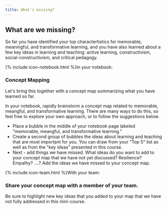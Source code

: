```yaml
---
title: What's missing?
---
```

## What are we missing?
<!-- todo: consider - topic mapping activity - questions - some integrative activity that brings together top 5 with key ideas and asks - what is missing? -->

So far you have identified your top charactertistics for memorable, meaningful, and transformative learning, and you have also learned about a few key ideas in learning and teaching: active learning, constructivism, social-constructivism, and critical pedagogy.

<div class="card my-5 shadow-sm">
  <div class="card-header">
    <span>{% include icon-notebook.html %}In your notebook:</span>
  </div>
  <div class="card-body">
    <h3 class="card-title">Concept Mapping</h3>
    <p class="card-text">Let's bring this together with a concept map summarizing what you have learned so far.</p>
    <p>In your notebook, rapidly brainstorm a concept map related to memorable, meangful, and transformative learning. There are many ways to do this, so feel free to explore your own approach, or to follow the suggestions below.</p>
    <ul>
        <li>Place a bubble in the middle of your notebook page labeled "memorable, meangful, and transformative learning."</li>
        <li>Create a second group of bubbles the ideas about learning and teaching that are most important for you. You can draw from your "Top 5" list as well as from the "key ideas" presented in this course.</li>
        <li>Next - add things we have missed. What ideas do you want to add to your concept map that we have not yet discussed? Resilience? Empathy? ....? Add the ideas we have missed to your concept map.</li>
    </ul>
  </div>
</div>

<!-- todo:: The final product might look something like this: {% include placeholder.html %} -->

<div class="card my-5 shadow-sm">
  <div class="card-header">
    <span>{% include icon-team.html %}With your team:</span>
  </div>
  <div class="card-body">
    <h3 class="card-title">Share your concept map with a member of your team.</h3>
    <p class="card-text">Be sure to highlight new key ideas that you added to your map that we have not fully addressed in this mini-course.</p>
    <!--
    <ul>
        <li>An optional list of steps</li>
        <li>or questions</li>
        <li>to work on.</li>
    </ul>
    <div class="card-footer">
        <h4>Tips</h4>
        <ul>
            <li>An optional list</li>
            <li>of helpful tips</li>
        </ul>
    </div>
    -->
  </div>
</div>